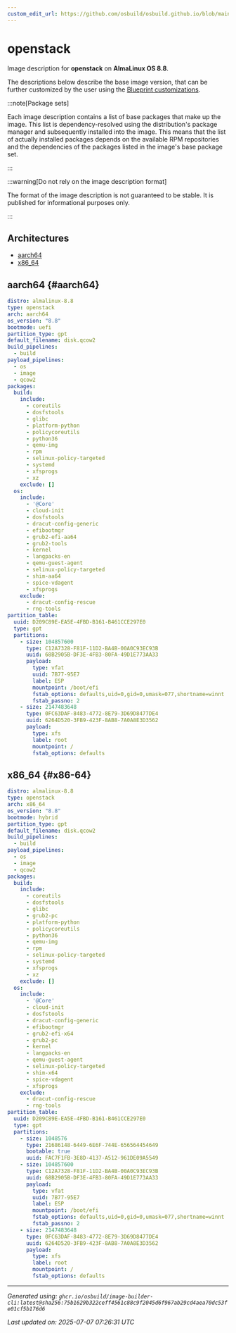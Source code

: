 ```yaml
---
custom_edit_url: https://github.com/osbuild/osbuild.github.io/blob/main/scripts/pull_image_descriptions.py
---
```


# openstack

<!--
[//]: # ( DO NOT MODIFY THIS FILE! )
[//]: # ( This content is generated by `scripts/pull_image_descriptions.py` )
[//]: # ( Generated on: 2025-07-07 07:26:31 UTC )
-->

Image description for **openstack** on **AlmaLinux OS 8.8**.

The descriptions below describe the base image version, that can be further customized by the user using the [Blueprint customizations](../../01-blueprint-reference.md).

:::note[Package sets]

Each image description contains a list of base packages that make up the image. This list is dependency-resolved using the distribution's package manager and subsequently installed into the image. This means that the list of actually installed packages depends on the available RPM repositories and the dependencies of the packages listed in the image's base package set.

:::

:::warning[Do not rely on the image description format]

The format of the image description is not guaranteed to be stable. It is published for informational purposes only.

:::

## Architectures

- [aarch64](#aarch64)
- [x86_64](#x86-64)

## aarch64 {#aarch64}

```yaml
distro: almalinux-8.8
type: openstack
arch: aarch64
os_version: "8.8"
bootmode: uefi
partition_type: gpt
default_filename: disk.qcow2
build_pipelines:
  - build
payload_pipelines:
  - os
  - image
  - qcow2
packages:
  build:
    include:
      - coreutils
      - dosfstools
      - glibc
      - platform-python
      - policycoreutils
      - python36
      - qemu-img
      - rpm
      - selinux-policy-targeted
      - systemd
      - xfsprogs
      - xz
    exclude: []
  os:
    include:
      - '@Core'
      - cloud-init
      - dosfstools
      - dracut-config-generic
      - efibootmgr
      - grub2-efi-aa64
      - grub2-tools
      - kernel
      - langpacks-en
      - qemu-guest-agent
      - selinux-policy-targeted
      - shim-aa64
      - spice-vdagent
      - xfsprogs
    exclude:
      - dracut-config-rescue
      - rng-tools
partition_table:
  uuid: D209C89E-EA5E-4FBD-B161-B461CCE297E0
  type: gpt
  partitions:
    - size: 104857600
      type: C12A7328-F81F-11D2-BA4B-00A0C93EC93B
      uuid: 68B2905B-DF3E-4FB3-80FA-49D1E773AA33
      payload:
        type: vfat
        uuid: 7B77-95E7
        label: ESP
        mountpoint: /boot/efi
        fstab_options: defaults,uid=0,gid=0,umask=077,shortname=winnt
        fstab_passno: 2
    - size: 2147483648
      type: 0FC63DAF-8483-4772-8E79-3D69D8477DE4
      uuid: 6264D520-3FB9-423F-8AB8-7A0A8E3D3562
      payload:
        type: xfs
        label: root
        mountpoint: /
        fstab_options: defaults
```

## x86_64 {#x86-64}

```yaml
distro: almalinux-8.8
type: openstack
arch: x86_64
os_version: "8.8"
bootmode: hybrid
partition_type: gpt
default_filename: disk.qcow2
build_pipelines:
  - build
payload_pipelines:
  - os
  - image
  - qcow2
packages:
  build:
    include:
      - coreutils
      - dosfstools
      - glibc
      - grub2-pc
      - platform-python
      - policycoreutils
      - python36
      - qemu-img
      - rpm
      - selinux-policy-targeted
      - systemd
      - xfsprogs
      - xz
    exclude: []
  os:
    include:
      - '@Core'
      - cloud-init
      - dosfstools
      - dracut-config-generic
      - efibootmgr
      - grub2-efi-x64
      - grub2-pc
      - kernel
      - langpacks-en
      - qemu-guest-agent
      - selinux-policy-targeted
      - shim-x64
      - spice-vdagent
      - xfsprogs
    exclude:
      - dracut-config-rescue
      - rng-tools
partition_table:
  uuid: D209C89E-EA5E-4FBD-B161-B461CCE297E0
  type: gpt
  partitions:
    - size: 1048576
      type: 21686148-6449-6E6F-744E-656564454649
      bootable: true
      uuid: FAC7F1FB-3E8D-4137-A512-961DE09A5549
    - size: 104857600
      type: C12A7328-F81F-11D2-BA4B-00A0C93EC93B
      uuid: 68B2905B-DF3E-4FB3-80FA-49D1E773AA33
      payload:
        type: vfat
        uuid: 7B77-95E7
        label: ESP
        mountpoint: /boot/efi
        fstab_options: defaults,uid=0,gid=0,umask=077,shortname=winnt
        fstab_passno: 2
    - size: 2147483648
      type: 0FC63DAF-8483-4772-8E79-3D69D8477DE4
      uuid: 6264D520-3FB9-423F-8AB8-7A0A8E3D3562
      payload:
        type: xfs
        label: root
        mountpoint: /
        fstab_options: defaults
```


---
*Generated using: `ghcr.io/osbuild/image-builder-cli:latest@sha256:75b1629b322ceff4561c88c9f2045d6f967ab29cd4aea70dc53fe01cf5b176d6`*

*Last updated on: 2025-07-07 07:26:31 UTC*
